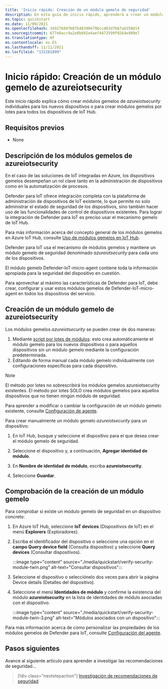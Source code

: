 ```yaml
---
title: 'Inicio rápido: Creación de un módulo gemelo de seguridad'
description: En esta guía de inicio rápido, aprenderá a crear un módulo gemelo de Defender para IoT para su uso con Microsoft Defender para IoT.
ms.topic: quickstart
ms.date: 11/09/2021
ms.openlocfilehash: 34927684fb87b48390479bccd63d7667a6350d14
ms.sourcegitcommit: 677e8acc9a2e8b842e4aef4472599f9264e989e7
ms.translationtype: HT
ms.contentlocale: es-ES
ms.lasthandoff: 11/11/2021
ms.locfileid: "132281899"
---
```

# <a name="quickstart-create-an-azureiotsecurity-module-twin"></a>Inicio rápido: Creación de un módulo gemelo de azureiotsecurity

Este inicio rápido explica cómo crear módulos gemelos de _azureiotsecurity_ individuales para los nuevos dispositivos o para crear módulos gemelos por lotes para todos los dispositivos de IoT Hub.

## <a name="prerequisites"></a>Requisitos previos

- None

## <a name="understanding-azureiotsecurity-module-twins"></a>Descripción de los módulos gemelos de azureiotsecurity

En el caso de las soluciones de IoT integradas en Azure, los dispositivos gemelos desempeñan un rol clave tanto en la administración de dispositivos como en la automatización de procesos.

Defender para IoT ofrece integración completa con la plataforma de administración de dispositivos de IoT existente, lo que permite no solo administrar el estado de seguridad de los dispositivos, sino también hacer uso de las funcionalidades de control de dispositivos existentes. Para lograr la integración de Defender para IoT es preciso usar el mecanismo gemelo de IoT Hub.

Para más información acerca del concepto general de los módulos gemelos en Azure IoT Hub, consulte [Uso de módulos gemelos en IoT Hub](../../iot-hub/iot-hub-devguide-module-twins.md).

Defender para IoT usa el mecanismo de módulos gemelos y mantiene un módulo gemelo de seguridad denominado _azureiotsecurity_ para cada uno de los dispositivos.

El módulo gemelo Defender-IoT-micro-agent contiene toda la información apropiada para la seguridad del dispositivo en cuestión.

Para aprovechar al máximo las características de Defender para IoT, debe crear, configurar y usar estos módulos gemelos de Defender-IoT-micro-agent en todos los dispositivos del servicio.

## <a name="create-azureiotsecurity-module-twin"></a>Creación de un módulo gemelo de azureiotsecurity

Los módulos gemelos _azureiotsecurity_ se pueden crear de dos maneras:

1. Mediante [script por lotes de módulos](https://aka.ms/iot-security-github-create-module): esto crea automáticamente el módulo gemelo para los nuevos dispositivos o para aquellos dispositivos sin un módulo gemelo mediante la configuración predeterminada.
1. Editando de forma manual cada módulo gemelo individualmente con configuraciones específicas para cada dispositivo.

>[!NOTE]
> El método por lotes no sobrescribirá los módulos gemelos azureiotsecurity existentes. El método por lotes SOLO crea módulos gemelos para aquellos dispositivos que no tienen ningún módulo de seguridad.

Para aprender a modificar o cambiar la configuración de un módulo gemelo existente, consulte [Configuración de agente](how-to-agent-configuration.md).

Para crear manualmente un módulo gemelo _azureiotsecurity_ para un dispositivo:

1. En IoT Hub, busque y seleccione el dispositivo para el que desea crear el módulo gemelo de seguridad.

1. Seleccione el dispositivo y, a continuación, **Agregar identidad de módulo**.

1. En **Nombre de identidad de módulo**, escriba **azureiotsecurity**.

1. Seleccione **Guardar**.

## <a name="verify-creation-of-a-module-twin"></a>Comprobación de la creación de un módulo gemelo

Para comprobar si existe un módulo gemelo de seguridad en un dispositivo concreto:

1. En Azure IoT Hub, seleccione **IoT devices** (Dispositivos de IoT) en el menú **Explorers** (Exploradores).

1. Escriba el identificador del dispositivo o seleccione una opción en el **campo Query device field** (Consulta dispositivo) y seleccione **Query devices** (Consultar dispositivos).

    :::image type="content" source="./media/quickstart/verify-security-module-twin.png" alt-text="Consultar dispositivos":::

1. Seleccione el dispositivo o selecciónelo dos veces para abrir la página Device details (Detalles del dispositivo).

1. Seleccione el menú **Identidades de módulo** y confirme la existencia del módulo **azureiotsecurity** en la lista de identidades de módulo asociadas con el dispositivo.

    :::image type="content" source="./media/quickstart/verify-security-module-twin-3.png" alt-text="Módulos asociados con un dispositivo":::

Para más información acerca de cómo personalizar las propiedades de los módulos gemelos de Defender para IoT, consulte [Configuración del agente](how-to-agent-configuration.md).

## <a name="next-steps"></a>Pasos siguientes

Avance al siguiente artículo para aprender a investigar las recomendaciones de seguridad...

> [!div class="nextstepaction"]
> [Investigación de recomendaciones de seguridad](quickstart-investigate-security-recommendations.md)
